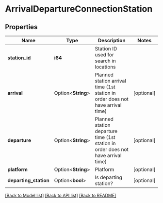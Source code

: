 # ArrivalDepartureConnectionStation

## Properties

Name | Type | Description | Notes
------------ | ------------- | ------------- | -------------
**station_id** | **i64** | Station ID used for search in locations | 
**arrival** | Option<**String**> | Planned station arrival time (1st station in order does not have arrival time) | [optional]
**departure** | Option<**String**> | Planned station departure time (1st station in order does not have arrival time) | [optional]
**platform** | Option<**String**> | Platform | [optional]
**departing_station** | Option<**bool**> | Is departing station? | [optional]

[[Back to Model list]](../README.md#documentation-for-models) [[Back to API list]](../README.md#documentation-for-api-endpoints) [[Back to README]](../README.md)



